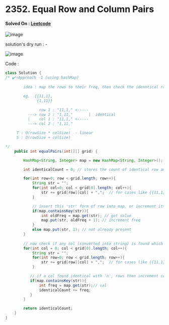 # 2352. Equal Row and Column Pairs 

#### Solved On : [Leetcode](https://leetcode.com/problems/equal-row-and-column-pairs/description/)

![image](https://github.com/yashasviyadav1/DSA-Questions/assets/124666305/daa8f9f5-b357-418d-b0ea-2e84040b979e)


solution's dry run : -

![image](https://github.com/yashasviyadav1/DSA-Questions/assets/124666305/329dccec-9bf1-46fe-9521-14ac548e9ed2)


Code : 
```java
class Solution {
/* ✔️⭐Approach -1 (using hashMap)
    
        idea : map the rows to their freq, then check the idenntical row-col pairs

        eg.  {{11,1},
              {1,11}}

               row 1 : "11,1," <-----
          ---> row 2 : "1,11,"       |  identical
          |    col 1 : "11,1," <-----
          ---> col 2 : "1,11,"

     T : O(rowSize * colSize)  - linear
     S : O(rowSize + colSize)

*/
    public int equalPairs(int[][] grid) {

        HashMap<String, Integer> map = new HashMap<String, Integer>(); // maps complete row or col (converted into string) to its frequency

        int identicalCount = 0; // stores the count of identical row and col

        for(int row=0; row < grid.length; row++){
            String str = "";
            for(int col=0; col < grid[0].length; col++){
                str += grid[row][col] + ",";  // for cases like {{11,1},{1,11}}
            }

            // insert this 'str' form of row into map, or increment its freq 
            if(map.containsKey(str)){ 
                int oldFreq = map.get(str); // get value
                map.put(str, oldFreq + 1); // increment freq
            }
            else map.put(str, 1); // not already present
        }
        
        // now check if any col (converted into string) is found which is identical to any rows 
        for(int col = 0; col < grid[0].length; col++){
            String str = "";
            for(int row=0; row < grid.length; row++){
                str += grid[row][col] + ",";  // for cases like {{11,1},{1,11}}
            }

           // if a col found identical with 'n', rows then increment count by n (n pairs will be formed)
           if(map.containsKey(str)){
               int freq = map.get(str);// val
               identicalCount += freq;
           } 
        }                

        return identicalCount;
    }
}
```
